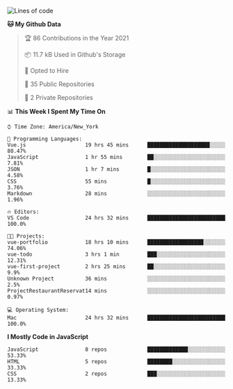 <!--START_SECTION:waka-->
![Lines of code](https://img.shields.io/badge/From%20Hello%20World%20I%27ve%20Written-181782%20lines%20of%20code-blue)

**🐱 My Github Data** 

> 🏆 86 Contributions in the Year 2021
 > 
> 📦 11.7 kB Used in Github's Storage 
 > 
> 💼 Opted to Hire
 > 
> 📜 35 Public Repositories 
 > 
> 🔑 2 Private Repositories  
 > 
📊 **This Week I Spent My Time On** 

```text
⌚︎ Time Zone: America/New_York

💬 Programming Languages: 
Vue.js                   19 hrs 45 mins      ████████████████████░░░░░   80.47% 
JavaScript               1 hr 55 mins        ██░░░░░░░░░░░░░░░░░░░░░░░   7.81% 
JSON                     1 hr 7 mins         █░░░░░░░░░░░░░░░░░░░░░░░░   4.58% 
CSS                      55 mins             █░░░░░░░░░░░░░░░░░░░░░░░░   3.76% 
Markdown                 28 mins             ░░░░░░░░░░░░░░░░░░░░░░░░░   1.96%

🔥 Editors: 
VS Code                  24 hrs 32 mins      █████████████████████████   100.0%

🐱‍💻 Projects: 
vue-portfolio            18 hrs 10 mins      ██████████████████░░░░░░░   74.06% 
vue-todo                 3 hrs 1 min         ███░░░░░░░░░░░░░░░░░░░░░░   12.31% 
vue-first-project        2 hrs 25 mins       ██░░░░░░░░░░░░░░░░░░░░░░░   9.9% 
Unknown Project          36 mins             ░░░░░░░░░░░░░░░░░░░░░░░░░   2.5% 
ProjectRestaurantReservat14 mins             ░░░░░░░░░░░░░░░░░░░░░░░░░   0.97%

💻 Operating System: 
Mac                      24 hrs 32 mins      █████████████████████████   100.0%

```

**I Mostly Code in JavaScript** 

```text
JavaScript               8 repos             █████████████░░░░░░░░░░░░   53.33% 
HTML                     5 repos             ████████░░░░░░░░░░░░░░░░░   33.33% 
CSS                      2 repos             ███░░░░░░░░░░░░░░░░░░░░░░   13.33%

```



<!--END_SECTION:waka-->
